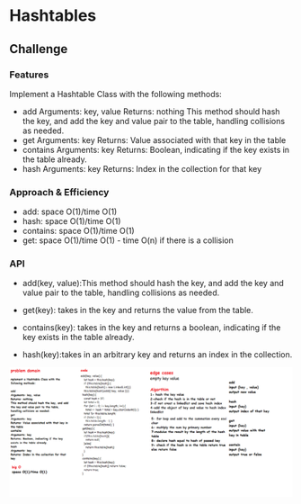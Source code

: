 # Hashtables

## Challenge

### Features
Implement a Hashtable Class with the following methods:

- add
Arguments: key, value
Returns: nothing
This method should hash the key, and add the key and value pair to the table, handling collisions as needed.
- get
Arguments: key
Returns: Value associated with that key in the table
- contains
Arguments: key
Returns: Boolean, indicating if the key exists in the table already.
- hash
Arguments: key
Returns: Index in the collection for that key

### Approach & Efficiency

- add: space O(1)/time O(1)
- hash: space O(1)/time O(1)
- contains: space O(1)/time O(1)
- get: space O(1)/time O(1) - time O(n) if there is a collision


### API

- add(key, value):This method should hash the key, and add the key and value pair to the table, handling collisions as needed.

- get(key): takes in the key and returns the value from the table.

- contains(key): takes in the key and returns a boolean, indicating if the key exists in the table already.

- hash(key):takes in an arbitrary key and returns an index in the collection.


![hash](../../../images/hashtable.png)